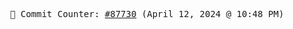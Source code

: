 <p align="center">
    <samp>
        📮 Commit Counter: <a href="https://github.com/Javascript-void0/Javascript-void0/commits/main">#87730</a> (April 12, 2024 @ 10:48 PM)
    </samp>
</p>